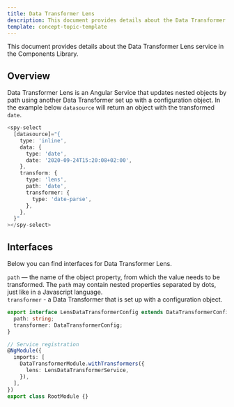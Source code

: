 ```yaml
---
title: Data Transformer Lens
description: This document provides details about the Data Transformer Lens service in the Components Library.
template: concept-topic-template
---
```



This document provides details about the Data Transformer Lens service in the Components Library.

## Overview

Data Transformer Lens is an Angular Service that updates nested objects by path using another Data Transformer set up with a configuration object.
In the example below `datasource` will return an object with the transformed `date`.

```ts
<spy-select
  [datasource]="{
    type: 'inline',
    data: {
      type: 'date',
      date: '2020-09-24T15:20:08+02:00',
    },
    transform: {
      type: 'lens',
      path: 'date',
      transformer: {
        type: 'date-parse',
      },
    },
  }"
></spy-select>
```

## Interfaces

Below you can find interfaces for Data Transformer Lens.

`path` — the name of the object property, from which the value needs to be transformed. The `path` may contain nested properties separated by dots, just like in a Javascript language.  
`transformer` - a Data Transformer that is set up with a configuration object.

```ts
export interface LensDataTransformerConfig extends DataTransformerConfig {
  path: string;
  transformer: DataTransformerConfig;
}

// Service registration
@NgModule({
  imports: [
    DataTransformerModule.withTransformers({
      lens: LensDataTransformerService,
    }),
  ],
})
export class RootModule {}
```
